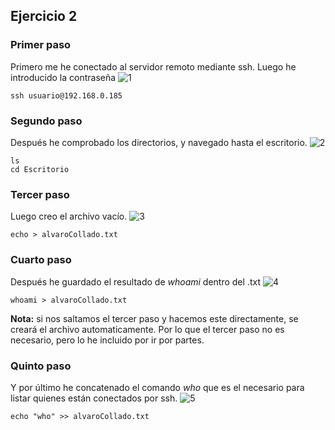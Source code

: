 ## Ejercicio 2
### Primer paso
Primero me he conectado al servidor remoto mediante ssh.
Luego he introducido la contraseña
![1](https://github.com/user-attachments/assets/7ddab2bc-502c-4071-ac1f-7f11ad23dd02)
~~~
ssh usuario@192.168.0.185
~~~  

### Segundo paso
Después he comprobado los directorios, y navegado hasta el escritorio.
![2](https://github.com/user-attachments/assets/bef8814c-31dc-4951-8fcc-da02929a857a)
~~~
ls
cd Escritorio
~~~

### Tercer paso
Luego creo el archivo vacío. 
![3](https://github.com/user-attachments/assets/3e0f4dd7-2831-4a94-99cc-6a7e00051d00)
~~~
echo > alvaroCollado.txt
~~~

### Cuarto paso
Después he guardado el resultado de _whoami_ dentro del .txt
![4](https://github.com/user-attachments/assets/7458d661-9660-4f04-8178-bba9977f0bf4)  
~~~
whoami > alvaroCollado.txt
~~~  
**Nota:** si nos saltamos el tercer paso y hacemos este directamente, se creará el archivo automaticamente. Por lo que el tercer paso  no es necesario, pero lo he incluido por ir por partes.

### Quinto paso
Y por último he concatenado el comando _who_ que es el necesario para listar quienes están conectados por ssh.
![5](https://github.com/user-attachments/assets/a3b231b2-c5c5-4307-9ee2-ed585359ba65)
~~~
echo "who" >> alvaroCollado.txt
~~~
